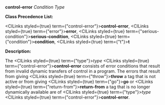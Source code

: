 **control-error** *Condition Type* 



**Class Precedence List:** 



<ClLinks styled={true} term={"control-error"}><b>control-error</b></ClLinks>, <ClLinks styled={true} term={"error"}><b>error</b></ClLinks>, <ClLinks styled={true} term={"serious-condition"}><b>serious-condition</b></ClLinks>, <ClLinks styled={true} term={"condition"}><b>condition</b></ClLinks>, <ClLinks styled={true} term={"t"}><b>t</b></ClLinks> 



**Description:** 



The <ClLinks styled={true} term={"type"}><i>type</i></ClLinks> <ClLinks styled={true} term={"control-error"}><b>control-error</b></ClLinks> consists of error conditions that result from invalid dynamic transfers of control in a program. The errors that result from giving <ClLinks styled={true} term={"throw"}><b>throw</b></ClLinks> a tag that is not active or from giving <ClLinks styled={true} term={"go"}><b>go</b></ClLinks> or <ClLinks styled={true} term={"return-from"}><b>return-from</b></ClLinks> a tag that is no longer dynamically available are of <ClLinks styled={true} term={"type"}><i>type</i></ClLinks> <ClLinks styled={true} term={"control-error"}><b>control-error</b></ClLinks>. 



